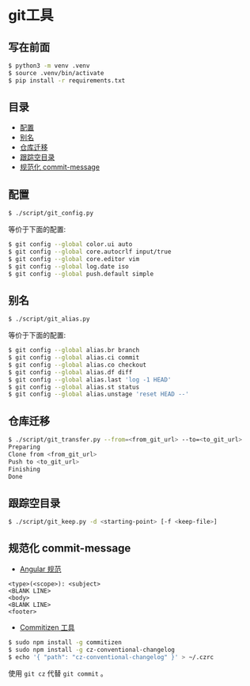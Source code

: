 # git工具

## 写在前面

```sh
$ python3 -m venv .venv
$ source .venv/bin/activate
$ pip install -r requirements.txt
```

## 目录

-   [配置](#配置)
-   [别名](#别名)
-   [仓库迁移](#仓库迁移)
-   [跟踪空目录](#跟踪空目录)
-   [规范化 commit-message](#规范化-commit-message)

## 配置

```sh
$ ./script/git_config.py
```

等价于下面的配置:

```sh
$ git config --global color.ui auto
$ git config --global core.autocrlf input/true
$ git config --global core.editor vim
$ git config --global log.date iso
$ git config --global push.default simple
```

## 别名

```sh
$ ./script/git_alias.py
```

等价于下面的配置:

```sh
$ git config --global alias.br branch
$ git config --global alias.ci commit
$ git config --global alias.co checkout
$ git config --global alias.df diff
$ git config --global alias.last 'log -1 HEAD'
$ git config --global alias.st status
$ git config --global alias.unstage 'reset HEAD --'
```

## 仓库迁移

```sh
$ ./script/git_transfer.py --from=<from_git_url> --to=<to_git_url>
Preparing
Clone from <from_git_url>
Push to <to_git_url>
Finishing
Done
```

## 跟踪空目录

```sh
$ ./script/git_keep.py -d <starting-point> [-f <keep-file>]
```

## 规范化 commit-message

-   [Angular 规范](https://github.com/angular/angular.js/blob/master/DEVELOPERS.md#commit-message-format)

```
<type>(<scope>): <subject>
<BLANK LINE>
<body>
<BLANK LINE>
<footer>
```

-   [Commitizen 工具](https://github.com/commitizen/cz-cli#conventional-commit-messages-as-a-global-utility)

```sh
$ sudo npm install -g commitizen
$ sudo npm install -g cz-conventional-changelog
$ echo '{ "path": "cz-conventional-changelog" }' > ~/.czrc
```

使用 `git cz` 代替 `git commit` 。
